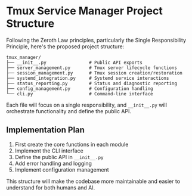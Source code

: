 # Tmux Service Manager Project Structure

Following the Zeroth Law principles, particularly the Single Responsibility Principle, here's the proposed project structure:

```
tmux_manager/
├── __init__.py                # Public API exports
├── server_management.py       # Tmux server lifecycle functions
├── session_management.py      # Tmux session creation/restoration
├── systemd_integration.py     # Systemd service interactions
├── status_reporting.py        # Status and diagnostic reporting
├── config_management.py       # Configuration handling
└── cli.py                     # Command-line interface
```

Each file will focus on a single responsibility, and `__init__.py` will orchestrate functionality and define the public API.

## Implementation Plan

1. First create the core functions in each module
2. Implement the CLI interface 
3. Define the public API in `__init__.py`
4. Add error handling and logging
5. Implement configuration management

This structure will make the codebase more maintainable and easier to understand for both humans and AI.
